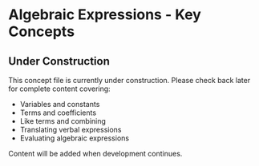 # Algebraic Expressions - Key Concepts

## Under Construction

This concept file is currently under construction. Please check back later for complete content covering:

- Variables and constants
- Terms and coefficients
- Like terms and combining
- Translating verbal expressions
- Evaluating algebraic expressions

Content will be added when development continues.